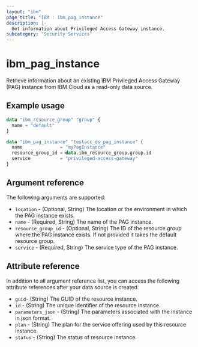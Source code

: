 ```yaml
---
layout: "ibm"
page_title: "IBM : ibm_pag_instance"
description: |-
  Get information about Privileged Access Gateway instance.
subcategory: "Security Services"
---
```


# ibm_pag_instance
Retrieve information about an existing IBM Privileged Access Gateway (PAG) instance from IBM Cloud as a read-only data source. 

## Example usage

```terraform
data "ibm_resource_group" "group" {
  name = "default"
}

data "ibm_pag_instance" "testacc_ds_pag_instance" {
  name              = "myPagInstance"
  resource_group_id = data.ibm_resource_group.group.id
  service           = "privileged-access-gateway"
}
```

## Argument reference

The following arguments are supported:

- `location` - (Optional, String) The location or the environment in which the PAG instance exists.
- `name` - (Required, String) The name of the PAG instance.
- `resource_group_id` - (Optional, String) The ID of the resource group where the PAG instance exists. If not provided it takes the default resource group.
- `service` - (Required, String) The service type of the PAG instance.

## Attribute reference
In addition to all argument reference list, you can access the following attribute references after your data source is created. 

- `guid`- (String) The GUID of the resource instance.
- `id` - (String) The unique identifier of the resource instance.
- `parameters_json` - (String) The parameters associated with the instance in json format.
- `plan` - (String) The plan for the service offering used by this resource instance.
- `status` - (String) The status of resource instance.

